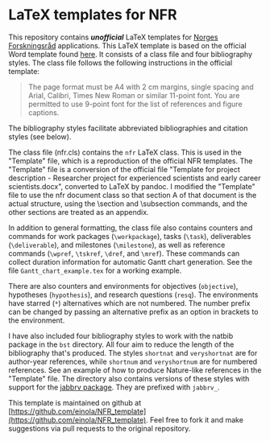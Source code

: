 # LaTeX templates for NFR

This repository contains **_unofficial_** LaTeX templates for [Norges Forskningsråd](https://www.forskningsradet.no/) applications. This LaTeX template is based on the official Word template found [here](https://www.forskningsradet.no/siteassets/utlysninger/vedlegg-utlysninger/template-for-project-description-researcher-project-for-experienced-scientists-and-early-career-scientists.docx). It consists of a class file and four bibliography styles. The class file follows the following instructions in the official template:
> The page format must be A4 with 2 cm margins, single spacing and Arial, Calibri, Times New Roman or similar 11-point font. You are permitted to use 9-point font for the list of references and figure captions.
> 
The bibliography styles facilitate abbreviated bibliographies and citation styles (see below).

The class file (nfr.cls) contains the `nfr` LaTeX class. This is used in the "Template" file, which is a reproduction of the official NFR templates. The "Template" file is a conversion of the official file "Template for project description - Researcher project for experienced scientists and early career scientists.docx", converted to LaTeX by pandoc. I modified the "Template" file to use the nfr document class so that section A of that document is the actual structure, using the \section and \subsection commands, and the other sections are treated as an appendix.

In addition to general formatting, the class file also contains counters and commands for work packages (`\workpackage`), tasks (`\task`), deliverables (`\deliverable`), and milestones (`\milestone`), as well as reference commands (`\wpref`, `\tskref`, `\dref`, and `\mref`). These commands can collect duration information for automatic Gantt chart generation. See the file `Gantt_chart_example.tex` for a working example.

There are also counters and environments for objectives (`objective`), hypotheses (`hypothesis`), and research questions (`resq`). The environments have starred (`*`) alternatives which are not numbered. The number prefix can be changed by passing an alternative prefix as an option in brackets to the environment.

I have also included four bibliography styles to work with the natbib package in the `bst` directory. All four aim to reduce the length of the bibliography that's produced. The styles `shortnat` and `veryshortnat` are for author-year references, while `shortnum` and `veryshortnum` are for numbered references. See an example of how to produce Nature-like references in the "Template" file. The directory also contains versions of these styles with support for the [jabbrv package](https://github.com/compholio/jabbrv). They are prefixed with `jabbrv_`.

This template is maintained on github at [https://github.com/einola/NFR_template](https://github.com/einola/NFR_template). Feel free to fork it and make suggestions via pull requests to the original repository.
